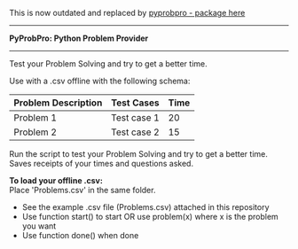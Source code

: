 This is now outdated and replaced by [pyprobpro - package here](https://github.com/yale-winter/pyprobpro)

- - - - - - - - - - - - - - - - - - - - - - - - -
**PyProbPro: Python Problem Provider**
- - - - - - - - - - - - - - - - - - - - - - - - -
Test your Problem Solving and try to get a better time.

Use with a .csv offline with the following schema:

| Problem Description | Test Cases | Time | 
| --- | --- | --- |
| Problem 1 | Test case 1 | 20 |
| Problem 2 | Test case 2 | 15 | 

Run the script to test your Problem Solving and try to get a better time.
Saves receipts of your times and questions asked.

**To load your offline .csv:**<br/>
Place 'Problems.csv' in the same folder.<br/>
- See the example .csv file (Problems.csv) attached in this repository
- Use function start() to start OR use problem(x) where x is the problem you want  
- Use function done() when done  
